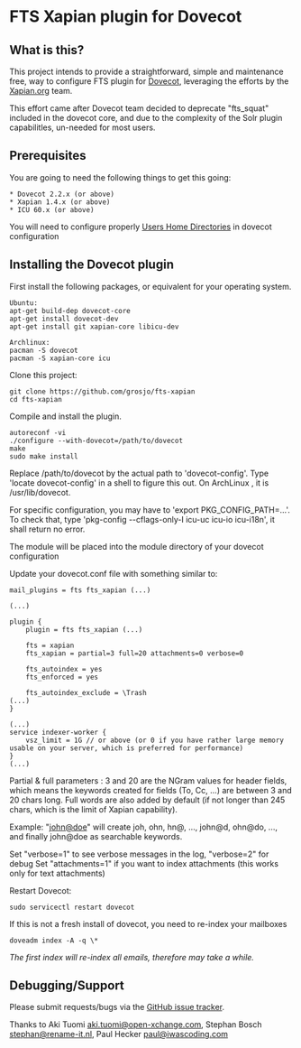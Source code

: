 FTS Xapian plugin for Dovecot
=============================

What is this?
-------------

This project intends to provide a straightforward, simple and maintenance free, way to configure FTS plugin for [Dovecot](https://github.com/dovecot/), leveraging the efforts by the [Xapian.org](https://xapian.org/) team.

This effort came after Dovecot team decided to deprecate "fts_squat" included in the dovecot core, and due to the complexity of the Solr plugin capabilitles, un-needed for most users.



Prerequisites
-------------

You are going to need the following things to get this going:

```
* Dovecot 2.2.x (or above)
* Xapian 1.4.x (or above)
* ICU 60.x (or above)
```

You will need to configure properly [Users Home Directories](https://wiki.dovecot.org/VirtualUsers/Home) in dovecot configuration


Installing the Dovecot plugin
-----------------------------

First install the following packages, or equivalent for your operating system. 

```
Ubuntu:
apt-get build-dep dovecot-core
apt-get install dovecot-dev
apt-get install git xapian-core libicu-dev

Archlinux:
pacman -S dovecot
pacman -S xapian-core icu
```

Clone this project:

```
git clone https://github.com/grosjo/fts-xapian
cd fts-xapian
```

Compile and install the plugin. 

```
autoreconf -vi
./configure --with-dovecot=/path/to/dovecot
make
sudo make install
```

Replace /path/to/dovecot by the actual path to 'dovecot-config'.
Type 'locate dovecot-config' in a shell to figure this out. On ArchLinux , it is /usr/lib/dovecot. 

For specific configuration, you may have to 'export PKG_CONFIG_PATH=...'. To check that, type 'pkg-config --cflags-only-I icu-uc icu-io icu-i18n', it shall return no error.

The module will be placed into the module directory of your dovecot configuration

Update your dovecot.conf file with something similar to:

```
mail_plugins = fts fts_xapian (...)

(...)

plugin {
	plugin = fts fts_xapian (...)

	fts = xapian
	fts_xapian = partial=3 full=20 attachments=0 verbose=0

	fts_autoindex = yes
	fts_enforced = yes
	
	fts_autoindex_exclude = \Trash
(...)
}

(...)
service indexer-worker {
	vsz_limit = 1G // or above (or 0 if you have rather large memory usable on your server, which is preferred for performance) 
}
(...)

```
Partial & full parameters : 3 and 20 are the NGram values for header fields, which means the keywords created for fields (To, Cc, ...) are between 3 and 20 chars long.
Full words are also added by default (if not longer than 245 chars, which is the limit of Xapian capability).

Example: "<john@doe>" will create joh, ohn, hn@, ..., john@d, ohn@do, ..., and finally john@doe as searchable keywords.

Set "verbose=1" to see verbose messages in the log, "verbose=2" for debug
Set "attachments=1" if you want to index attachments (this works only for text attachments)

Restart Dovecot:

```
sudo servicectl restart dovecot
```


If this is not a fresh install of dovecot, you need to re-index your mailboxes

```
doveadm index -A -q \*
```

*The first index will re-index all emails, therefore may take a while.*



Debugging/Support
-----------------

Please submit requests/bugs via the [GitHub issue tracker](https://github.com/grosjo/fts-xapian/issues).

Thanks to Aki Tuomi <aki.tuomi@open-xchange.com>, Stephan Bosch <stephan@rename-it.nl>, Paul Hecker <paul@iwascoding.com>
